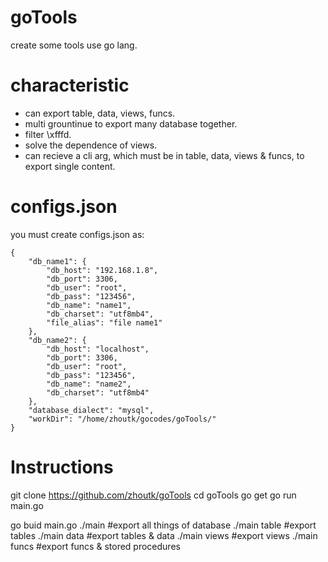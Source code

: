 # goTools
create some tools use go lang.

# characteristic
- can export table, data, views, funcs.
- multi grountinue to export many database together.
- filter \xfffd.
- solve the dependence of views.
- can recieve a cli arg, which must be in table, data, views & funcs, to export single content.

# configs.json
you must create configs.json as:

```
{
    "db_name1": {
        "db_host": "192.168.1.8",
        "db_port": 3306,
        "db_user": "root",
        "db_pass": "123456",
        "db_name": "name1",
        "db_charset": "utf8mb4",
        "file_alias": "file name1"
    },
    "db_name2": {
        "db_host": "localhost",
        "db_port": 3306,
        "db_user": "root",
        "db_pass": "123456",
        "db_name": "name2",
        "db_charset": "utf8mb4"
    },
    "database_dialect": "mysql",
    "workDir": "/home/zhoutk/gocodes/goTools/"
}
```
# Instructions
git clone https://github.com/zhoutk/goTools
cd goTools
go get
go run main.go

go buid main.go
./main                  #export all things of database
./main table            #export tables
./main data             #export tables & data
./main views            #export views
./main funcs            #export funcs & stored procedures
